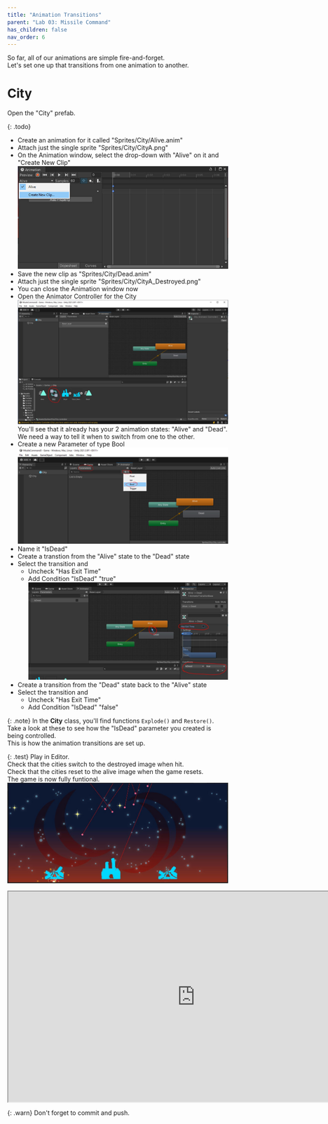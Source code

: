 ```yaml
---
title: "Animation Transitions"
parent: "Lab 03: Missile Command"
has_children: false
nav_order: 6
---
```


So far, all of our animations are simple fire-and-forget.\
Let's set one up that transitions from one animation to another.

# City
Open the "City" prefab.

{: .todo}
* Create an animation for it called "Sprites/City/Alive.anim"
* Attach just the single sprite "Sprites/City/CityA.png"
* On the Animation window, select the drop-down with "Alive" on it and "Create New Clip"
![New Clip](images/lab03/animwindow4.jpg "New Clip")
* Save the new clip as "Sprites/City/Dead.anim"
* Attach just the single sprite "Sprites/City/CityA_Destroyed.png"
* You can close the Animation window now
* Open the Animator Controller for the City
![Controller](images/lab03/animator1.jpg "Controller")
You'll see that it already has your 2 animation states: "Alive" and "Dead".\
We need a way to tell it when to switch from one to the other.
* Create a new Parameter of type Bool
![Parameter](images/lab03/animator2.jpg "Parameter")
* Name it "IsDead"
* Create a transtion from the "Alive" state to the "Dead" state
* Select the transition and
	* Uncheck "Has Exit Time"
	* Add Condition "IsDead" "true"
![Transition](images/lab03/animator3.jpg "Transition")
* Create a transition from the "Dead" state back to the "Alive" state
* Select the transition and
	* Uncheck "Has Exit Time"
	* Add Condition "IsDead" "false"

{: .note}
In the **City** class, you'll find functions `Explode()` and `Restore()`.\
Take a look at these to see how the "IsDead" parameter you created is being controlled.\
This is how the animation transitions are set up.

{: .test}
Play in Editor.\
Check that the cities switch to the destroyed image when hit.\
Check that the cities reset to the alive image when the game resets.\
The game is now fully funtional.\
![Finished](images/lab03/finished.jpg "Finished")
<iframe style="display:block; margin: 0 auto;" src="https://drive.google.com/file/d/1q3i_C4UCxcAZhTMdoyetH04sbOQJWacV/preview" width="852" height="480" allow="autoplay"></iframe>

{: .warn}
Don't forget to commit and push.


